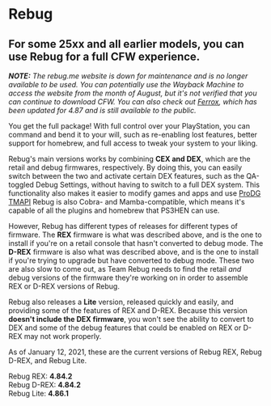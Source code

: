 # Rebug

## For some 25xx and all earlier models, you can use Rebug for a full CFW experience.

_**NOTE:** The rebug.me website is down for maintenance and is no longer available to be used. You can potentially use the Wayback Machine to access the website from the month of August, but it's not verified that you can continue to download CFW. You can also check out_ [_Ferrox_](https://github.com/Doregon/tnpsh-wiki/tree/372499544ceae50d0a7f03ce3b86c3d215a54386/cfw-hfw-mfw/ferrox/README.md)_, which has been updated for 4.87 and is still available to the public._

You get the full package! With full control over your PlayStation, you can command and bend it to your will, such as re-enabling lost features, better support for homebrew, and full access to tweak your system to your liking.

Rebug's main versions works by combining **CEX and DEX**, which are the retail and debug firmwares, respectively. By doing this, you can easily switch between the two and activate certain DEX features, such as the QA-toggled Debug Settings, without having to switch to a full DEX system. This functionality also makes it easier to modify games and apps and use [ProDG TMAPI](../../big-stinky-brew/debugging-apis/tmapi/) Rebug is also Cobra- and Mamba-compatible, which means it's capable of all the plugins and homebrew that PS3HEN can use.

However, Rebug has different types of releases for different types of firmware. The **REX** firmware is what was described above, and is the one to install if you're on a retail console that hasn't converted to debug mode. The **D-REX** firmware is also what was described above, and is the one to install if you're trying to upgrade but have converted to debug mode. These two are also slow to come out, as Team Rebug needs to find the retail _and_ debug versions of the firmware they're working on in order to assemble REX or D-REX versions of Rebug.

Rebug also releases a **Lite** version, released quickly and easily, and providing some of the features of REX and D-REX. Because this version **doesn't include the DEX firmware**, you won't see the ability to convert to DEX and some of the debug features that could be enabled on REX or D-REX may not work properly.

As of January 12, 2021, these are the current versions of Rebug REX, Rebug D-REX, and Rebug Lite.

Rebug REX: **4.84.2**   
Rebug D-REX: **4.84.2**   
Rebug Lite: **4.86.1**

